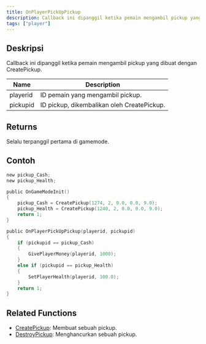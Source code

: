 ```yaml
---
title: OnPlayerPickUpPickup
description: Callback ini dipanggil ketika pemain mengambil pickup yang dibuat dengan CreatePickup.
tags: ["player"]
---
```


## Deskripsi

Callback ini dipanggil ketika pemain mengambil pickup yang dibuat dengan CreatePickup.

| Name     | Description                                |
| -------- | ------------------------------------------ |
| playerid | ID pemain yang mengambil pickup.           |
| pickupid | ID pickup, dikembalikan oleh CreatePickup. |

## Returns

Selalu terpanggil pertama di gamemode.

## Contoh

```c
new pickup_Cash;
new pickup_Health;

public OnGameModeInit()
{
    pickup_Cash = CreatePickup(1274, 2, 0.0, 0.0, 9.0);
    pickup_Health = CreatePickup(1240, 2, 0.0, 0.0, 9.0);
    return 1;
}

public OnPlayerPickUpPickup(playerid, pickupid)
{
    if (pickupid == pickup_Cash)
    {
        GivePlayerMoney(playerid, 1000);
    }
    else if (pickupid == pickup_Health)
    {
        SetPlayerHealth(playerid, 100.0);
    }
    return 1;
}
```

## Related Functions

- [CreatePickup](../functions/CreatePickup): Membuat sebuah pickup.
- [DestroyPickup](../functions/DestroyPickup): Menghancurkan sebuah pickup.
